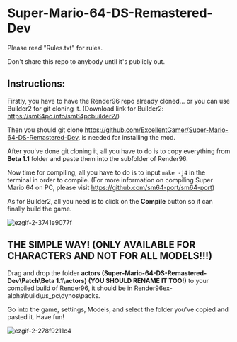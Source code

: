# Super-Mario-64-DS-Remastered-Dev
Please read "Rules.txt" for rules.

Don't share this repo to anybody until it's publicly out. 

## Instructions:
Firstly, you have to have the Render96 repo already cloned... or you can use Builder2 for git cloning it. (Download link for Builder2: https://sm64pc.info/sm64pcbuilder2/)

Then you should git clone https://github.com/ExcellentGamer/Super-Mario-64-DS-Remastered-Dev, is needed for installing the mod.

After you've done git cloning it, all you have to do is to copy everything from **Beta 1.1** folder and paste them into the subfolder of Render96.

Now time for compiling, all you have to do is to input `make -j4` in the terminal in order to compile. (For more information on compiling Super Mario 64 on PC, please visit https://github.com/sm64-port/sm64-port)

As for Builder2, all you need is to click on the **Compile** button so it can finally build the game.

![ezgif-2-3741e9077f](https://user-images.githubusercontent.com/82652849/156057964-76e17fba-acf9-4d54-b6e5-524a369c5b38.gif)


## THE SIMPLE WAY! (ONLY AVAILABLE FOR CHARACTERS AND NOT FOR ALL MODELS!!!)
Drag and drop the folder **actors (Super-Mario-64-DS-Remastered-Dev\Patch\Beta 1.1\actors) (YOU SHOULD RENAME IT TOO!)** to your compiled build of Render96, it should be in Render96ex-alpha\build\us_pc\dynos\packs.

Go into the game, settings, Models, and select the folder you've copied and pasted it.
Have fun!

![ezgif-2-278f9211c4](https://user-images.githubusercontent.com/82652849/156057971-ffbcad73-a815-4152-804f-4809c6421aef.gif)